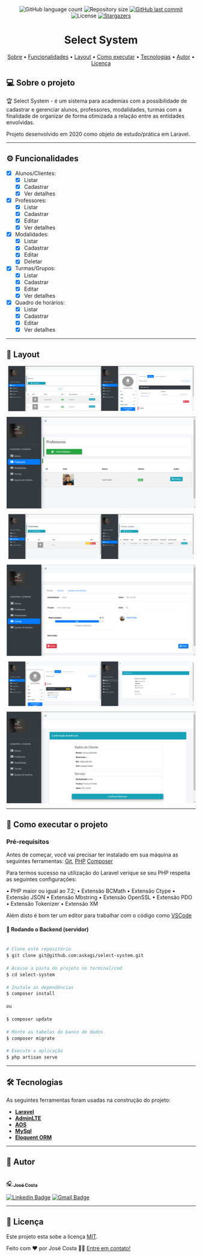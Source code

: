 
<p align="center">
  <img alt="GitHub language count" src="https://img.shields.io/github/languages/count/askagi/select-system?color=%2304D361">

  <img alt="Repository size" src="https://img.shields.io/github/repo-size/askagi/select-system">
  
  <a href="https://github.com/askagi/select-system/commits/master">
    <img alt="GitHub last commit" src="https://img.shields.io/github/last-commit/askagi/select-system">
  </a>

   <img alt="License" src="https://img.shields.io/badge/license-MIT-brightgreen">
   <a href="https://github.com/askagi/select-system/stargazers">
    <img alt="Stargazers" src="https://img.shields.io/github/stars/askagi/select-system?style=social">
  </a>

</p>
<h1 align="center">
 Select System
</h1>

<p align="center">
 <a href="#-sobre-o-projeto">Sobre</a> •
 <a href="#-funcionalidades">Funcionalidades</a> •
 <a href="#-layout">Layout</a> •
 <a href="#-como-executar-o-projeto">Como executar</a> •
 <a href="#-tecnologias">Tecnologias</a> •
 <a href="#-autor">Autor</a> •
 <a href="#user-content--licença">Licença</a>
</p>

## 💻 Sobre o projeto

🏆 Select System - é um sistema para academias com a possibilidade de cadastrar e gerenciar alunos, professores, modalidades, turmas com a finalidade de  organizar de forma otimizada a relação entre as entidades envolvidas.

Projeto desenvolvido em 2020 como objeto de estudo/prática em Laravel.

---

## ⚙️ Funcionalidades

- [x] Alunos/Clientes:
  - [x] Listar
  - [x] Cadastrar
  - [x] Ver detalhes

- [x] Professores:
  - [x] Listar
  - [x] Cadastrar
  - [x] Editar
  - [x] Ver detalhes

- [x] Modalidades:
  - [x] Listar
  - [x] Cadastrar
  - [x] Editar
  - [x] Deletar

- [x] Turmas/Grupos:
  - [x] Listar
  - [x] Cadastrar
  - [x] Editar
  - [x] Ver detalhes

- [x] Quadro de horários:
  - [x] Listar
  - [x] Cadastrar
  - [x] Editar
  - [x] Ver detalhes

---

## 🎨 Layout


<div align="center" style="display: flex; align-items: flex-start; justify-content: center; flex-wrap: wrap; gap: 15px 0">
  <img alt="select-sysystem" title="#select-sysystem" src="./assets/img01.png" width="49%">
  <img alt="select-sysystem" title="#select-sysystem" src="./assets/img09.png" width="49%">
  <img alt="select-sysystem" title="#select-sysystem" src="./assets/img02.png" width="">
  <img alt="select-sysystem" title="#select-sysystem" src="./assets/img03.png" width="49%">
  <img alt="select-sysystem" title="#select-sysystem" src="./assets/img04.png" width="49%">
  <img alt="select-sysystem" title="#select-sysystem" src="./assets/img05.png" width="">
  <img alt="select-sysystem" title="#select-sysystem" src="./assets/img06.png" width="49%">
  <img alt="select-sysystem" title="#select-sysystem" src="./assets/img07.png" width="49%">
  <img alt="select-sysystem" title="#select-sysystem" src="./assets/img08.png" width="">
</div>

---

## 🚀 Como executar o projeto

### Pré-requisitos

Antes de começar, você vai precisar ter instalado em sua máquina as seguintes ferramentas:
[Git](https://git-scm.com), [PHP](https://www.php.net/) [Composer](https://getcomposer.org/)

Para termos sucesso na utilização do Laravel verique se seu PHP respeita as seguintes configurações:

• PHP maior ou igual ao 7.2;
• Extensão BCMath
• Extensão Ctype
• Extensão JSON
• Extensão Mbstring
• Extensão OpenSSL
• Extensão PDO
• Extensão Tokenizer
• Extensão XM

Além disto é bom ter um editor para trabalhar com o código como [VSCode](https://code.visualstudio.com/)

#### 🎲 Rodando o Backend (servidor)

```bash

# Clone este repositório
$ git clone git@github.com:askagi/select-system.git

# Acesse a pasta do projeto no terminal/cmd
$ cd select-system

# Instale as dependências
$ composer install

ou

$ composer update

# Monte as tabelas do banco de dados
$ composer migrate

# Execute a aplicação
$ php artisan serve


```

---

## 🛠 Tecnologias

As seguintes ferramentas foram usadas na construção do projeto:

- **[Laravel](https://laravel.com/)**
- **[AdminLTE](https://adminlte.io/)**
- **[AOS](https://michalsnik.github.io/aos/)**
- **[MySql](https://www.mysql.com/)**
- **[Eloquent ORM](https://laravel.com/docs/5.0/eloquent)**

---

## 🦸 Autor

<a href="https://github.com/askagi">
 <img style="border-radius: 50%;" src="https://avatars.githubusercontent.com/u/58970300?v=4" width="100px;" alt=""/>
 <br />🎧
 <sub><b>José Costa</b></sub></a> <a href="https://www.linkedin.com/in/josecostasantosjr/" title="Linkedin"></a>
 <br />

[![Linkedin Badge](https://img.shields.io/badge/-José_Costa-blue?style=flat-square&logo=Linkedin&logoColor=white&link=https://www.linkedin.com/in/josecostasantosjr/)](https://www.linkedin.com/in/josecostasantosjr/)
[![Gmail Badge](https://img.shields.io/badge/-josecostasantos.jr@gmail.com-c14438?style=flat-square&logo=Gmail&logoColor=white&link=mailto:josecostasantos.jr@gmail.com)](mailto:josecostasantos.js@gmail.com)

---

## 📝 Licença

Este projeto esta sobe a licença [MIT](./LICENSE).

Feito com ❤️ por José Costa 👋🏽 [Entre em contato!](https://www.linkedin.com/in/josecostasantosjr/)
